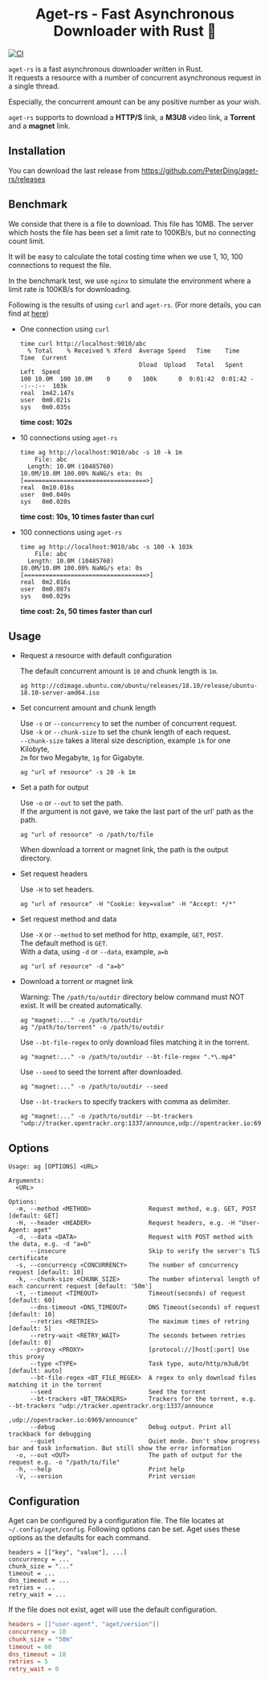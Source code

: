 <h1 align="center">Aget-rs - Fast Asynchronous Downloader with Rust 🦀</h1>

[![CI](https://github.com/PeterDing/aget-rs/actions/workflows/ci.yml/badge.svg)](https://github.com/PeterDing/aget-rs/actions/workflows/ci.yml)

`aget-rs` is a fast asynchronous downloader written in Rust.  
It requests a resource with a number of concurrent asynchronous request in a single thread.

Especially, the concurrent amount can be any positive number as your wish.

`aget-rs` supports to download a **HTTP/S** link, a **M3U8** video link, a **Torrent** and a **magnet** link.

## Installation

You can download the last release from https://github.com/PeterDing/aget-rs/releases

## Benchmark

We conside that there is a file to download. This file has 10MB.
The server which hosts the file has been set a limit rate to 100KB/s, but no connecting count limit.

It will be easy to calculate the total costing time when we use 1, 10, 100 connections to request the file.

In the benchmark test, we use `nginx` to simulate the environment where a limit rate is 100KB/s for downloading.

Following is the results of using `curl` and `aget-rs`. (For more details, you can find at [here](ci/benchmark.bash))

- One connection using `curl`

  ```
  time curl http://localhost:9010/abc
    % Total    % Received % Xferd  Average Speed   Time    Time     Time  Current
                                   Dload  Upload   Total   Spent    Left  Speed
  100 10.0M  100 10.0M    0     0   100k      0  0:01:42  0:01:42 --:--:--  103k
  real	1m42.147s
  user	0m0.021s
  sys	0m0.035s
  ```

  **time cost: 102s**

- 10 connections using `aget-rs`

  ```
  time ag http://localhost:9010/abc -s 10 -k 1m
      File: abc
    Length: 10.0M (10485760)
  10.0M/10.0M 100.00% NaNG/s eta: 0s        [==================================>]
  real	0m10.016s
  user	0m0.040s
  sys	0m0.020s
  ```

  **time cost: 10s, 10 times faster than curl**

- 100 connections using `aget-rs`

  ```
  time ag http://localhost:9010/abc -s 100 -k 103k
      File: abc
    Length: 10.0M (10485760)
  10.0M/10.0M 100.00% NaNG/s eta: 0s        [==================================>]
  real	0m2.016s
  user	0m0.087s
  sys	0m0.029s
  ```

  **time cost: 2s, 50 times faster than curl**

## Usage

- Request a resource with default configuration

  The default concurrent amount is `10` and chunk length is `1m`.

  ```shell
  ag http://cdimage.ubuntu.com/ubuntu/releases/18.10/release/ubuntu-18.10-server-amd64.iso
  ```

- Set concurrent amount and chunk length

  Use `-s` or `--concurrency` to set the number of concurrent request.  
   Use `-k` or `--chunk-size` to set the chunk length of each request.  
   `--chunk-size` takes a literal size description, example `1k` for one Kilobyte,  
   `2m` for two Megabyte, `1g` for Gigabyte.

  ```shell
  ag "url of resource" -s 20 -k 1m
  ```

- Set a path for output

  Use `-o` or `--out` to set the path.  
   If the argument is not gave, we take the last part of the url' path as the path.

  ```shell
  ag "url of resource" -o /path/to/file
  ```

  When download a torrent or magnet link, the path is the output directory.

- Set request headers

  Use `-H` to set headers.

  ```shell
  ag "url of resource" -H "Cookie: key=value" -H "Accept: */*"
  ```

- Set request method and data

  Use `-X` or `--method` to set method for http, example, `GET`, `POST`.  
   The default method is `GET`.  
   With a data, using `-d` or `--data`, example, `a=b`

  ```shell
  ag "url of resource" -d "a=b"
  ```

- Download a torrent or magnet link

  Warning: The `/path/to/outdir` directory below command must NOT exist. It will be created automatically.

  ```shell
  ag "magnet:..." -o /path/to/outdir
  ag "/path/to/torrent" -o /path/to/outdir
  ```

  Use `--bt-file-regex` to only download files matching it in the torrent.

  ```shell
  ag "magnet:..." -o /path/to/outdir --bt-file-regex ".*\.mp4"
  ```

  Use `--seed` to seed the torrent after downloaded.

  ```shell
  ag "magnet:..." -o /path/to/outdir --seed
  ```

  Use `--bt-trackers` to specify trackers with comma as delimiter.

  ```shell
  ag "magnet:..." -o /path/to/outdir --bt-trackers "udp://tracker.opentrackr.org:1337/announce,udp://opentracker.io:6969/announce"
  ```

## Options

```
Usage: ag [OPTIONS] <URL>

Arguments:
  <URL>

Options:
  -m, --method <METHOD>                Request method, e.g. GET, POST [default: GET]
  -H, --header <HEADER>                Request headers, e.g. -H "User-Agent: aget"
  -d, --data <DATA>                    Request with POST method with the data, e.g. -d "a=b"
      --insecure                       Skip to verify the server's TLS certificate
  -s, --concurrency <CONCURRENCY>      The number of concurrency request [default: 10]
  -k, --chunk-size <CHUNK_SIZE>        The number ofinterval length of each concurrent request [default: '50m']
  -t, --timeout <TIMEOUT>              Timeout(seconds) of request [default: 60]
      --dns-timeout <DNS_TIMEOUT>      DNS Timeout(seconds) of request [default: 10]
      --retries <RETRIES>              The maximum times of retring [default: 5]
      --retry-wait <RETRY_WAIT>        The seconds between retries [default: 0]
      --proxy <PROXY>                  [protocol://]host[:port] Use this proxy
      --type <TYPE>                    Task type, auto/http/m3u8/bt [default: auto]
      --bt-file-regex <BT_FILE_REGEX>  A regex to only download files matching it in the torrent
      --seed                           Seed the torrent
      --bt-trackers <BT_TRACKERS>      Trackers for the torrent, e.g. --bt-trackers "udp://tracker.opentrackr.org:1337/announce
                                       ,udp://opentracker.io:6969/announce"
      --debug                          Debug output. Print all trackback for debugging
      --quiet                          Quiet mode. Don't show progress bar and task information. But still show the error information
  -o, --out <OUT>                      The path of output for the request e.g. -o "/path/to/file"
  -h, --help                           Print help
  -V, --version                        Print version
```

## Configuration

Aget can be configured by a configuration file. The file locates at `~/.config/aget/config`.
Following options can be set. Aget uses these options as the defaults for each command.

```
headers = [["key", "value"], ...]
concurrency = ...
chunk_size = "..."
timeout = ...
dns_timeout = ...
retries = ...
retry_wait = ...
```

If the file does not exist, aget will use the default configuration.

```toml
headers = [["user-agent", "aget/version"]]
concurrency = 10
chunk_size = "50m"
timeout = 60
dns_timeout = 10
retries = 5
retry_wait = 0
```
